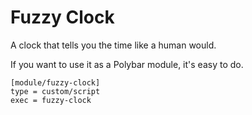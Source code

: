 # Fuzzy Clock

A clock that tells you the time like a human would.

If you want to use it as a Polybar module, it's easy to do.

```
[module/fuzzy-clock]
type = custom/script
exec = fuzzy-clock
```
